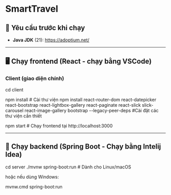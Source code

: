 # SmartTravel

## 🚀 Yêu cầu trước khi chạy

- **Java JDK** (21): https://adoptium.net/

---

## 🖥️ Chạy frontend (React - chạy bằng VSCode)

### Client (giao diện chính)


cd client


npm install   # Cài thư viện
npm install react-router-dom react-datepicker react-bootstrap react-lightbox-gallery react-paginate react-slick slick-carousel react-image-gallery bootstrap --legacy-peer-deps #Cài đặt các thư viện cần thiết

npm start  # Chạy frontend tại http://localhost:3000

---


## 🧰 Chạy backend (Spring Boot - Chạy bằng Intelij Idea)

cd server
./mvnw spring-boot:run   # Dành cho Linux/macOS

hoặc nếu dùng Windows:

mvnw.cmd spring-boot:run
